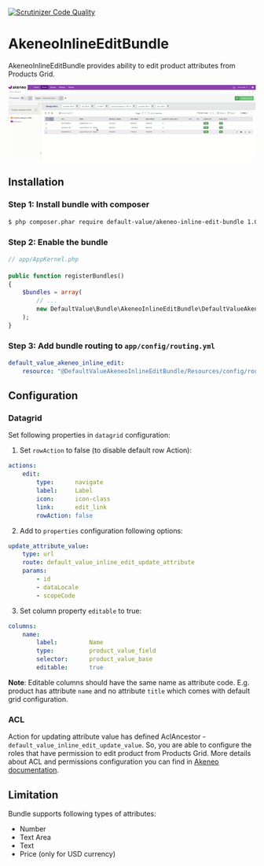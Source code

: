 [![Scrutinizer Code Quality](https://scrutinizer-ci.com/g/DefaultValue/AkeneoInlineEditBundle/badges/quality-score.png?b=develop)](https://scrutinizer-ci.com/g/DefaultValue/AkeneoInlineEditBundle/?branch=develop)

AkeneoInlineEditBundle
=============================

AkeneoInlineEditBundle provides ability to edit product attributes from Products Grid.

![](https://github.com/DefaultValue/AkeneoInlineEditBundle/blob/v1.5/demo.gif)


## Installation

### Step 1: Install bundle with composer

``` bash
$ php composer.phar require default-value/akeneo-inline-edit-bundle 1.0
```

### Step 2: Enable the bundle

``` php
// app/AppKernel.php

public function registerBundles()
{
    $bundles = array(
        // ...
        new DefaultValue\Bundle\AkeneoInlineEditBundle\DefaultValueAkeneoInlineEditBundle(),
    );
}
```
### Step 3: Add bundle routing to `app/config/routing.yml`

```yml
default_value_akeneo_inline_edit:
    resource: "@DefaultValueAkeneoInlineEditBundle/Resources/config/routing.yml"
```

## Configuration

### Datagrid

Set following properties in `datagrid` configuration:

1) Set `rowAction` to false (to disable default row Action):

```yml
actions:
    edit:
        type:      navigate
        label:     Label
        icon:      icon-class
        link:      edit_link
        rowAction: false
```

2) Add to `properties` configuration following options:

```yml
update_attribute_value:
    type: url
    route: default_value_inline_edit_update_attribute
    params:
        - id
        - dataLocale
        - scopeCode
```

3) Set column property `editable` to true:

```yml
columns:
    name:
        label:         Name
        type:          product_value_field
        selector:      product_value_base
        editable:      true
```

**Note**: Editable columns should have the same name as attribute code. E.g. product has attribute `name` and no attribute `title` which comes with default grid configuration.

### ACL

Action for updating attribute value has defined AclAncestor - `default_value_inline_edit_update_value`.
So, you are able to configure the roles that have permission to edit product from Products Grid.
More details about ACL and permissions configuration you can find in [Akeneo documentation](https://docs.akeneo.com/1.5/cookbook/acl/define-acl.html).


## Limitation

Bundle supports following types of attributes:
- Number
- Text Area
- Text
- Price (only for USD currency)
